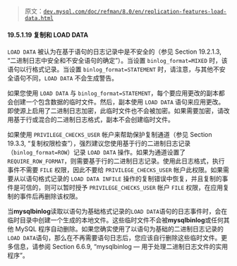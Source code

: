 > 原文：[`dev.mysql.com/doc/refman/8.0/en/replication-features-load-data.html`](https://dev.mysql.com/doc/refman/8.0/en/replication-features-load-data.html)

#### 19.5.1.19 复制和 LOAD DATA

`LOAD DATA` 被认为在基于语句的日志记录中是不安全的（参见 Section 19.2.1.3, “二进制日志中安全和不安全语句的确定”）。当设置 `binlog_format=MIXED` 时，该语句以行格式记录。当设置 `binlog_format=STATEMENT` 时，请注意，与其他不安全语句不同，`LOAD DATA` 不会生成警告。

如果您使用 `LOAD DATA` 与 `binlog_format=STATEMENT`，每个要应用更改的副本都会创建一个包含数据的临时文件。然后，副本使用 `LOAD DATA` 语句来应用更改。即使源上启用了二进制日志加密，此临时文件也不会被加密。如果需要加密，请改用基于行或混合的二进制日志格式，副本不会创建临时文件。

如果使用 `PRIVILEGE_CHECKS_USER` 帐户来帮助保护复制通道（参见 Section 19.3.3, “复制权限检查”），强烈建议您使用基于行的二进制日志记录（`binlog_format=ROW`）记录 `LOAD DATA` 操作。如果为通道设置了 `REQUIRE_ROW_FORMAT`，则需要基于行的二进制日志记录。使用此日志格式，执行事件不需要 `FILE` 权限，因此不要给 `PRIVILEGE_CHECKS_USER` 帐户此权限。如果需要从以语句格式记录的 `LOAD DATA INFILE` 操作的复制错误中恢复，并且复制的事件是可信的，则可以暂时授予 `PRIVILEGE_CHECKS_USER` 帐户 `FILE` 权限，在应用复制的事件后再删除该权限。

当**mysqlbinlog**读取以语句为基础格式记录的`LOAD DATA`语句的日志事件时，会在临时目录中创建一个生成的本地文件。这些临时文件不会被**mysqlbinlog**或任何其他 MySQL 程序自动删除。如果您确实使用了以语句为基础的二进制日志记录的`LOAD DATA`语句，那么在不再需要语句日志后，您应该自行删除这些临时文件。更多信息，请参阅 Section 6.6.9, “mysqlbinlog — 用于处理二进制日志文件的实用程序”。
